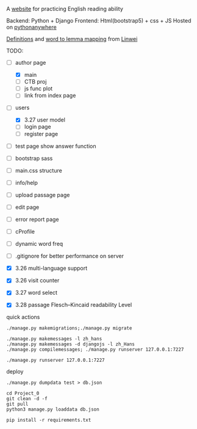 A [website](https://adenchen27.pythonanywhere.com/index/) for practicing English reading ability

Backend: Python + Django
Frontend: Html(bootstrap5) + css + JS
Hosted on [pythonanywhere](https://www.pythonanywhere.com/)

[Definitions](https://github.com/skywind3000/ECDICT) and [word to lemma mapping](https://github.com/skywind3000/lemma.en) from [Linwei](https://github.com/skywind3000)



TODO:
- [ ] author page
    - [x] main
    - [ ] CTB proj
    - [ ] js func plot
    - [ ] link from index page
- [ ] users
    - [x] 3.27 user model
    - [ ] login page
    - [ ] register page
- [ ] test page show answer function

- [ ] bootstrap sass
- [ ] main.css structure
- [ ] info/help
- [ ] upload passage page
- [ ] edit page
- [ ] error report page
- [ ] cProfile

- [ ] dynamic word freq
- [ ] .gitignore for better performance on server

- [x] 3.26 multi-language support
- [x] 3.26 visit counter
- [x] 3.27 word select
- [x] 3.28 passage Flesch–Kincaid readability Level

quick actions
```
./manage.py makemigrations;./manage.py migrate

./manage.py makemessages -l zh_hans
./manage.py makemessages -d djangojs -l zh_Hans
./manage.py compilemessages; ./manage.py runserver 127.0.0.1:7227

./manage.py runserver 127.0.0.1:7227

```

deploy
```
./manage.py dumpdata test > db.json

cd Project_0
git clean -d -f
git pull
python3 manage.py loaddata db.json

pip install -r requirements.txt
```



